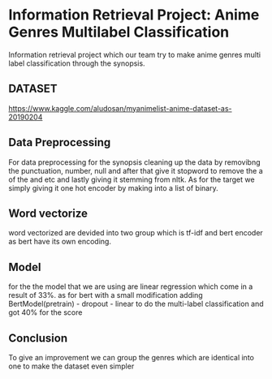 # Information Retrieval Project: Anime Genres Multilabel Classification
Information retrieval project which our team try to make anime genres multi label classification through the synopsis. 

## DATASET
https://www.kaggle.com/aludosan/myanimelist-anime-dataset-as-20190204

## Data Preprocessing
For data preprocessing for the synopsis cleaning up the data by removibng the punctuation, number, null and after that give it stopword to remove the a of the and etc and lastly giving it stemming from nltk. As for the target we simply giving it one hot encoder by making into a list of binary.
## Word vectorize
word vectorized are devided into two group which is tf-idf and bert encoder as bert have its own encoding.
## Model
for the the model that we are using are linear regression which come in a result of 33%.
as for bert with a small modification adding BertModel(pretrain) - dropout - linear to do the multi-label classification and got 40% for the score

## Conclusion
To give an improvement we can group the genres which are identical into one to make the dataset even simpler
